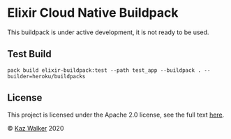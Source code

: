 # Elixir Cloud Native Buildpack

This buildpack is under active development, it is not ready to be used.

## Test Build

```shell
pack build elixir-buildpack:test --path test_app --buildpack . --builder=heroku/buildpacks
```

## License

This project is licensed under the Apache 2.0 license, see the full text [here](LICENSE).

&copy; [Kaz Walker](https://github.com/KazW) 2020
